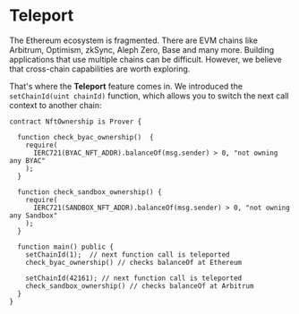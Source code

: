 # Teleport
The Ethereum ecosystem is fragmented. There are EVM chains like Arbitrum, Optimism, zkSync, Aleph Zero, Base and many more. Building applications that use multiple chains can be difficult. However, we believe that cross-chain capabilities are worth exploring. 

That's where the **Teleport** feature comes in. We introduced the `setChainId(uint chainId)` function, which allows you to switch the next call context to another chain:

```solidity
contract NftOwnership is Prover {

  function check_byac_ownership()  {
    require(
      IERC721(BYAC_NFT_ADDR).balanceOf(msg.sender) > 0, "not owning any BYAC"
    );
  }

  function check_sandbox_ownership() {
    require(
      IERC721(SANDBOX_NFT_ADDR).balanceOf(msg.sender) > 0, "not owning any Sandbox"
    );
  }

  function main() public {
    setChainId(1);  // next function call is teleported
    check_byac_ownership() // checks balanceOf at Ethereum

    setChainId(42161); // next function call is teleported
    check_sandbox_ownership() // checks balanceOf at Arbitrum
  }
}
```